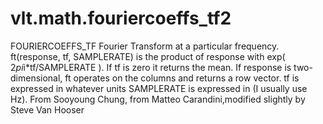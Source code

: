 # vlt.math.fouriercoeffs_tf2

  FOURIERCOEFFS_TF  Fourier Transform at a particular frequency.
 	ft(response, tf, SAMPLERATE) is the product of response with
 	exp( 2*pi*i*tf/SAMPLERATE ). If tf is zero it returns the mean.
 	If response is two-dimensional, ft operates on the columns and
 	returns a row vector.
 	tf is expressed in whatever units SAMPLERATE is expressed in 
 	(I usually use Hz). 
 	From Sooyoung Chung, from Matteo Carandini,modified slightly by
    Steve Van Hooser
